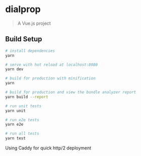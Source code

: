 # dialprop

> A Vue.js project

## Build Setup

``` bash
# install dependencies
yarn

# serve with hot reload at localhost:8080
yarn dev

# build for production with minification
yarn

# build for production and view the bundle analyzer report
yarn build --report

# run unit tests
yarn unit

# run e2e tests
yarn e2e

# run all tests
yarn test
```

Using Caddy for quick http/2 deployment